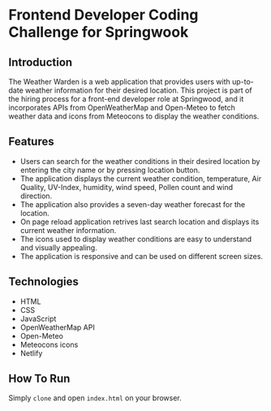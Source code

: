 # Frontend Developer Coding Challenge for Springwook

## Introduction

The Weather Warden is a web application that provides users with up-to-date weather information for their desired location. This project is part of the hiring process for a front-end developer role at Springwood, and it incorporates APIs from OpenWeatherMap and Open-Meteo to fetch weather data and icons from Meteocons to display the weather conditions.

## Features

* Users can search for the weather conditions in their desired location by entering the city name or by pressing location button.
* The application displays the current weather condition, temperature, Air Quality, UV-Index, humidity, wind speed, Pollen count and wind direction.
* The application also provides a seven-day weather forecast for the location.
* On page reload application retrives last search location and displays its current weather information.
* The icons used to display weather conditions are easy to understand and visually appealing.
* The application is responsive and can be used on different screen sizes.

## Technologies
-   HTML
-   CSS
-   JavaScript
-   OpenWeatherMap API
-   Open-Meteo
-   Meteocons icons
-   Netlify

## How To Run
   Simply <code>clone</code> and open <code>index.html</code> on your browser.